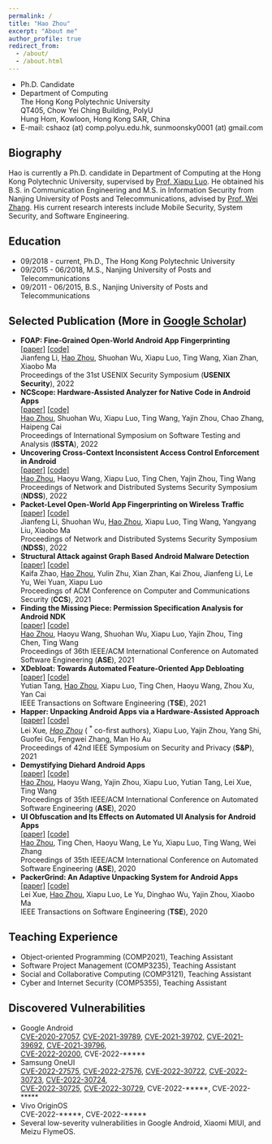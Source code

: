 ```yaml
---
permalink: /
title: "Hao Zhou"
excerpt: "About me"
author_profile: true
redirect_from: 
  - /about/
  - /about.html
---
```


- Ph.D. Candidate
- Department of Computing  
  The Hong Kong Polytechnic University  
  QT405, Chow Yei Ching Building, PolyU  
  Hung Hom, Kowloon, Hong Kong SAR, China
- E-mail: cshaoz (at) comp.polyu.edu.hk, sunmoonsky0001 (at) gmail.com

## Biography
Hao is currently a Ph.D. candidate in Department of Computing at the Hong Kong Polytechnic University, supervised by [Prof. Xiapu Luo](http://www4.comp.polyu.edu.hk/~csxluo/). He obtained his B.S. in Communication Engineering and M.S. in Information Security from Nanjing University of Posts and Telecommunications, advised by [Prof. Wei Zhang](https://yjs.njupt.edu.cn/dsgl/nocontrol/college/dsfcxq.htm?dsJbxxId=9B9D05C52A492DCFE050007F01006EFE). His current research interests include Mobile Security, System Security, and Software Engineering.

## Education
- 09/2018 - current, Ph.D., The Hong Kong Polytechnic University
- 09/2015 - 06/2018, M.S., Nanjing University of Posts and Telecommunications
- 09/2011 - 06/2015, B.S., Nanjing University of Posts and Telecommunications

## Selected Publication (More in [Google Scholar](https://scholar.google.com/citations?user=o7__60kAAAAJ))
- **FOAP: Fine-Grained Open-World Android App Fingerprinting**  
  [[paper]](/files/FOAP.pdf) 
  [[code]](https://github.com/jflixjtu/FOAP)  
  Jianfeng Li, <u>Hao Zhou</u>, Shuohan Wu, Xiapu Luo, Ting Wang, Xian Zhan, Xiaobo Ma  
  Proceedings of the 31st USENIX Security Symposium (**USENIX Security**), 2022
- **NCScope: Hardware-Assisted Analyzer for Native Code in Android Apps**  
  [[paper]](/files/NCScope.pdf) 
  [[code]](https://github.com/moonZHH/NCScope)  
  <u>Hao Zhou</u>, Shuohan Wu, Xiapu Luo, Ting Wang, Yajin Zhou, Chao Zhang, Haipeng Cai  
  Proceedings of International Symposium on Software Testing and Analysis (**ISSTA**), 2022
- **Uncovering Cross-Context Inconsistent Access Control Enforcement in Android**  
  [[paper]](/files/IAceFinder.pdf) 
  [[code]](https://github.com/moonZHH/IAceFinder)  
  <u>Hao Zhou</u>, Haoyu Wang, Xiapu Luo, Ting Chen, Yajin Zhou, Ting Wang  
  Proceedings of Network and Distributed Systems Security Symposium (**NDSS**), 2022
- **Packet-Level Open-World App Fingerprinting on Wireless Traffic**  
  [[paper]](/files/PacketPrint.pdf) 
  [[code]](https://github.com/jflixjtu/PacketPrint)  
  Jianfeng Li, Shuohan Wu, <u>Hao Zhou</u>, Xiapu Luo, Ting Wang, Yangyang Liu, Xiaobo Ma  
  Proceedings of Network and Distributed Systems Security Symposium (**NDSS**), 2022
- **Structural Attack against Graph Based Android Malware Detection**  
  [[paper]](/files/HRAT.pdf) 
  [[code]](https://sites.google.com/view/hrat)  
  Kaifa Zhao, <u>Hao Zhou</u>, Yulin Zhu, Xian Zhan, Kai Zhou, Jianfeng Li, Le Yu, Wei Yuan, Xiapu Luo  
  Proceedings of ACM Conference on Computer and Communications Security (**CCS**), 2021
- **Finding the Missing Piece: Permission Specification Analysis for Android NDK**  
  [[paper]](/files/PSGen.pdf) 
  [[code]](https://github.com/moonZHH/PSGen)  
  <u>Hao Zhou</u>, Haoyu Wang, Shuohan Wu, Xiapu Luo, Yajin Zhou, Ting Chen, Ting Wang  
  Proceedings of 36th IEEE/ACM International Conference on Automated Software Engineering (**ASE**), 2021
- **XDebloat: Towards Automated Feature-Oriented App Debloating**  
  [[paper]](/files/XDebloat.pdf) 
  [[code]](https://sites.google.com/view/xdebloat)  
  Yutian Tang, <u>Hao Zhou</u>, Xiapu Luo, Ting Chen, Haoyu Wang, Zhou Xu, Yan Cai  
  IEEE Transactions on Software Engineering (**TSE**), 2021
- **Happer: Unpacking Android Apps via a Hardware-Assisted Approach**  
  [[paper]](/files/Happer.pdf) 
  [[code]](https://github.com/rewhy/happer)  
  Lei Xue<sup>*</sup>, <u>Hao Zhou</u><sup>*</sup> ( <sup>*</sup> co-first authors), Xiapu Luo, Yajin Zhou, Yang Shi, Guofei Gu, Fengwei Zhang, Man Ho Au  
  Proceedings of 42nd IEEE Symposium on Security and Privacy (**S&P**), 2021
- **Demystifying Diehard Android Apps**  
  [[paper]](/files/DiehardDetector.pdf) 
  [[code]](https://github.com/moonZHH/DiehardDetector)  
  <u>Hao Zhou</u>, Haoyu Wang, Yajin Zhou, Xiapu Luo, Yutian Tang, Lei Xue, Ting Wang  
  Proceedings of 35th IEEE/ACM International Conference on Automated Software Engineering (**ASE**), 2020
- **UI Obfuscation and Its Effects on Automated UI Analysis for Android Apps**  
  [[paper]](/files/UIObfuscator.pdf) 
  [[code]](https://github.com/moonZHH/UIObfuscator)  
  <u>Hao Zhou</u>, Ting Chen, Haoyu Wang, Le Yu, Xiapu Luo, Ting Wang, Wei Zhang  
  Proceedings of 35th IEEE/ACM International Conference on Automated Software Engineering (**ASE**), 2020
- **PackerGrind: An Adaptive Unpacking System for Android Apps**  
  [[paper]](/files/PackerGrind.pdf) 
  [[code]](https://github.com/rewhy/adaptiveunpacker)  
  Lei Xue, <u>Hao Zhou</u>, Xiapu Luo, Le Yu, Dinghao Wu, Yajin Zhou, Xiaobo Ma  
  IEEE Transactions on Software Engineering (**TSE**), 2020

## Teaching Experience
- Object-oriented Programming (COMP2021), Teaching Assistant
- Software Project Management (COMP3235), Teaching Assistant
- Social and Collaborative Computing (COMP3121), Teaching Assistant
- Cyber and Internet Security (COMP5355), Teaching Assistant

## Discovered Vulnerabilities
- Google Android  
  [CVE-2020-27057](https://cve.mitre.org/cgi-bin/cvename.cgi?name=2020-27057), 
  [CVE-2021-39789](https://cve.mitre.org/cgi-bin/cvename.cgi?name=2021-39789), 
  [CVE-2021-39702](https://cve.mitre.org/cgi-bin/cvename.cgi?name=2021-39702), 
  [CVE-2021-39692](https://cve.mitre.org/cgi-bin/cvename.cgi?name=2021-39692), 
  [CVE-2021-39796](https://cve.mitre.org/cgi-bin/cvename.cgi?name=2021-39796),  
  [CVE-2022-20200](https://cve.mitre.org/cgi-bin/cvename.cgi?name=2022-20200), 
  CVE-2022-\*\*\*\*\*
- Samsung OneUI  
  [CVE-2022-27575](https://cve.mitre.org/cgi-bin/cvename.cgi?name=2022-27575), 
  [CVE-2022-27576](https://cve.mitre.org/cgi-bin/cvename.cgi?name=2022-27576), 
  [CVE-2022-30722](https://cve.mitre.org/cgi-bin/cvename.cgi?name=2022-30722), 
  [CVE-2022-30723](https://cve.mitre.org/cgi-bin/cvename.cgi?name=2022-30723), 
  [CVE-2022-30724](https://cve.mitre.org/cgi-bin/cvename.cgi?name=2022-30724),  
  [CVE-2022-30725](https://cve.mitre.org/cgi-bin/cvename.cgi?name=2022-30725), 
  [CVE-2022-30729](https://cve.mitre.org/cgi-bin/cvename.cgi?name=2022-30729), 
  CVE-2022-\*\*\*\*\*, 
  CVE-2022-\*\*\*\*\*
- Vivo OriginOS  
  CVE-2022-\*\*\*\*\*, 
  CVE-2022-\*\*\*\*\*
- Several low-severity vulnerabilities in Google Android, Xiaomi MIUI, and Meizu FlymeOS.
